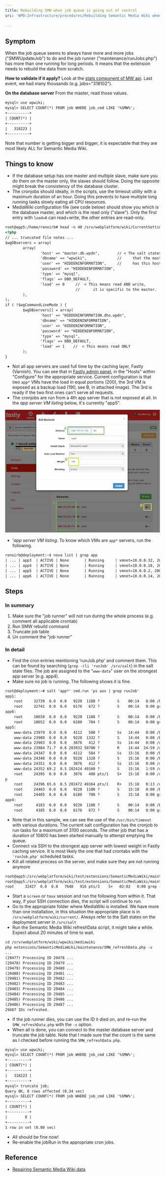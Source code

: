 ```yaml
---
title: Rebuilding SMW when job queue is going out of control
uri: 'WPD:Infrastructure/procedures/Rebuilding Semantic Media Wiki when job queue is going out of control'

---
```

## <span>Symptom</span>

When the job queue seems to always have more and more jobs ("SMWUpdateJob") to do and the job runner ("maintenance/runJobs.php") has more than one running for long periods. It means that the extension needs to rebuild the data from scratch.

**How to validate if it apply?** Look at the [stats component of MW api](http://docs.webplatform.org/w/api.php?action=query&meta=siteinfo&siprop=statistics). Last event, we had many thousands (e.g. jobs="318102").

**On the database server** From the master, read those values.

``` html
mysql> use wpwiki;
mysql> SELECT COUNT(*) FROM job WHERE job_cmd LIKE '%SMW%';
+----------+
| COUNT(*) |
+----------+
|   318223 |
+----------+
```

 Note that number is getting bigger and bigger, it is expectable that they are most likely ALL for Semantic Media Wiki.

## <span>Things to know</span>

-   If the database setup has one master and multiple slave, make sure you do them on the master only, the slaves should follow. Doing the opposite might break the consistency of the database cluster.
-   The cronjobs should ideally, in the scripts, use the timeout utility with a maximum duration of an hour. Doing this prevents to have multiple long running tasks slowly eating all CPU resources.
-   MediaWiki configuration file (see code below) should show you which is the database master, and which is the read only ("slave"). Only the first entry with `load=0` can read+write, the other entries are read-only.

``` html
root@app5:/home/renoirb# head -n 40 /srv/webplatform/wiki/CurrentSettings.php
<?php
// ... truncated file notes ...
$wgDBservers = array(
        array(
                'host' => "master.db.wpdn",        // < The salt states ensures
                'dbname' => "wpwiki",              //     that the master database server
                'user' => "HIDDENINFORMATION",     //     has this hostname among all VMs.
                'password' => "HIDDENINFORMATION",
                'type' => "mysql",
                'flags' => DBO_DEFAULT,
                'load' => 0     //  < This means read AND write,
                                //      it is specific to the master.
        ),
);
if ( !$wgCommandLineMode ) {
        $wgDBservers[] = array(
                'host' => "HIDDENINFORMATION.dho.wpdn",
                'dbname' => "HIDDENINFORMATION",
                'user' => "HIDDENINFORMATION",
                'password' => "HIDDENINFORMATION",
                'type' => "mysql",
                'flags' => DBO_DEFAULT,
                'load' => 1    //  < This means read ONLY
        );
}
```

-   Not all app servers are used full time by the caching layer, Fastly (Varnish). You can see that in [Fastly admin panel](https://app.fastly.com/), in the "Hosts" within "Configure" for the appropriate service. Current configuration is that two `app*` VMs have the load in equal portions (200), the 3rd VM is exposed as a backup load (190, see B, in attached image). The 3rd is ready if the two first ones can't serve all requests.
-   The cronjobs are run from a 4th app server that is not exposed at all. In the *app server VM listing* below, it's currently "app5".

![fastly-docs-service-hosts-screenshot.png](/assets/public/f/fb/fastly-docs-service-hosts-screenshot.png)

-   '*app server VM listing*. To know which VMs are `app*` servers, run the following.

``` html
renoirb@deployment:~$ nova list | grep app
| ... | app3  | ACTIVE | None       | Running     | vmnet=10.0.0.32, 208.113.157.171 |
| ... | app4  | ACTIVE | None       | Running     | vmnet=10.0.0.18, 208.113.157.173 |
| ... | app5  | ACTIVE | None       | Running     | vmnet=10.0.0.2, 208.113.157.166  |
| ... | app6  | ACTIVE | None       | Running     | vmnet=10.0.0.14, 208.113.157.162 |
```

## <span>Steps</span>

### <span>In summary</span>

1.  Make sure the "job runner" will not run during the whole process (e.g. comment all applicable crontab)
2.  Run SMW rebuild command
3.  Truncate job table
4.  Un comment the "job runner"

### <span>In detail</span>

-   Find the cron entries mentioning 'runJob.php' and comment them. This can be found by searching (`grep -rli 'runJob' /srv/salt`) in the salt state files. The job are assigned to the "`www-data`" user on the strongest app server (e.g. app4).
-   Make sure no job is running. The following shows it is fine.

``` html
root@deployment:~# salt 'app*' cmd.run 'ps aux | grep runJob'
app1:
    root     32739  0.0  0.0   9220  1188 ?        S    00:14   0:00 /bin/sh -c ps aux | grep unJob
    root     32741  0.0  0.0   6176   672 ?        S    00:14   0:00 grep unJob
app6:
    root     10650  0.0  0.0   9220  1188 ?        S    00:14   0:00 /bin/sh -c ps aux | grep unJob
    root     10652  0.0  0.0   6180   704 ?        S    00:14   0:00 grep unJob
app5:
    www-data 23979  0.0  0.0   4112   580 ?        Ss   14:44   0:00 /bin/sh -c /srv/webplatform/wiki/mediawiki-runJobs.sh #1st run
    www-data 23980  0.0  0.0   9228  1332 ?        S    14:44   0:00 /bin/bash -l /srv/webplatform/wiki/mediawiki-runJobs.sh
    www-data 23983  0.0  0.0   3876   412 ?        Ss   14:44   0:00 /usr/bin/timeout 3100 /usr/bin/php /srv/webplatform/wiki/current/maintenance/runJobs.php
    www-data 23984 71.7  0.6 203932 50700 ?        R    14:44  24:59 /usr/bin/php /srv/webplatform/wiki/current/maintenance/runJobs.php
    www-data 24347  0.0  0.0   4112   584 ?        Ss   15:16   0:00 /bin/sh -c /srv/webplatform/wiki/mediawiki-runJobs.sh #2nd run
    www-data 24348  0.0  0.0   9228  1328 ?        S    15:16   0:00 /bin/bash -l /srv/webplatform/wiki/mediawiki-runJobs.sh
    www-data 24351  0.0  0.0   3876   412 ?        Ss   15:16   0:00 /usr/bin/timeout 3100 /usr/bin/php /srv/webplatform/wiki/current/maintenance/runJobs.php
    www-data 24352 69.2  0.5 202424 49160 ?        S    15:16   1:59 /usr/bin/php /srv/webplatform/wiki/current/maintenance/runJobs.php
    root     24395  0.0  0.0   3876   408 pts/1    S+   15:18   0:00 /usr/bin/timeout 10800 /usr/bin/php /srv/webplatform/wiki/current/maintenance/runJobs.ph
p
    root     24396 65.6  0.5 202472 49164 pts/1    R+   15:18   0:13 /usr/bin/php /srv/webplatform/wiki/current/maintenance/runJobs.php
    root     24403  0.0  0.0   9220  1188 ?        S    15:18   0:00 /bin/sh -c ps aux | grep unJob
    root     24405  0.0  0.0   6180   708 ?        S    15:18   0:00 grep unJob
app4:
    root      4183  0.0  0.0   9220  1188 ?        S    00:14   0:00 /bin/sh -c ps aux | grep unJob
    root      4185  0.0  0.0   6176   672 ?        S    00:14   0:00 grep unJob
```

-   Note that in this sample, we can see the use of the `/usr/bin/timeout` with various durations. The current salt configuration has the cronjob to run tasks for a maximum of 3100 seconds. The other job that has a duration of 10800 has been started manually to attempt emptying the queue.
-   Connect via SSH to the strongest app server with lowest weight in Fastly caching service. It is most likely the one that had crontabs with the `'runJob.php'` scheduled tasks.
-   Kill all related process on the server, and make sure they are not running anymore

``` html
root@app5:/srv/webplatform/wiki/test/extensions/SemanticMediaWiki/maintenance# kill -9 24395 24351 23983
root@app5:/srv/webplatform/wiki/test/extensions/SemanticMediaWiki/maintenance# ps aux | grep unJob
root     32427  0.0  0.0   7640   916 pts/3    S+   02:02   0:00 grep --color=auto unJob
```

-   Start a `screen` or `tmux` session and run the following from within it. That way, if your SSH connection dies, the script will continue to run.
-   Go to the appropriate folder where MediaWiki is installed. We have more than one installation, in this situation the appropriate place is in `/srv/webplatform/wiki/current/`. Always refer to the Salt states on the deployment server in `/srv/salt`
-   Run the Semantic Media Wiki refreshData script, it might take a while. Expect about 20 minutes of time to wait.

``` html
cd /srv/webplatform/wiki/wpwiki/mediawiki
php extensions/SemanticMediaWiki/maintenance/SMW_refreshData.php -v
...
(29477) Processing ID 29478 ...
(29478) Processing ID 29479 ...
(29479) Processing ID 29480 ...
(29480) Processing ID 29481 ...
(29481) Processing ID 29482 ...
(29482) Processing ID 29483 ...
(29483) Processing ID 29484 ...
(29484) Processing ID 29485 ...
(29485) Processing ID 29486 ...
(29486) Processing ID 29487 ...
29487 IDs refreshed.
```

-   If the job runner dies, you can use the ID it died on, and re-run the `SMW_refreshData.php` with the `-s` option.
-   When all is done, you can connect to the master database server and truncate the job table. Note that I made sure that the count is the same as I checked before running the `SMW_refreshData.php`.

``` html
mysql> use wpwiki;
mysql> SELECT COUNT(*) FROM job WHERE job_cmd LIKE '%SMW%';
+----------+
| COUNT(*) |
+----------+
|   318223 |
+----------+
mysql> truncate job;
Query OK, 0 rows affected (0.34 sec)
mysql> SELECT COUNT(*) FROM job WHERE job_cmd LIKE '%SMW%';
+----------+
| COUNT(*) |
+----------+
|        0 |
+----------+
1 row in set (0.00 sec)
```

-   All should be fine now!
-   Re-enable the jobRun in the appropriate cron jobs.

## <span>Reference</span>

-   [Repairing Semantic Media Wiki data](http://semantic-mediawiki.org/wiki/Help:Repairing_SMW's_data)
